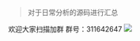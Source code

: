 >对于日常分析的源码进行汇总

欢迎大家扫描加群
群号：311642647
![](https://github.com/AdleyLong/OriginCode/blob/master/pic/9A4BFC0FF8E3E4D383D9F094442C1681.png)

